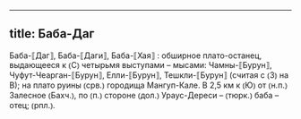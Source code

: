 
---
title: Баба-Даг
---
Баба-⟦Даг⟧, Баба-⟦Даги⟧, Баба-⟦Хая⟧
: обширное плато-останец, выдающееся к ⦅С⦆ четырьмя выступами – мысами: Чамны-⟦Бурун⟧, Чуфут-Чеарган-⟦Бурун⟧, Елли-⟦Бурун⟧, Тешкли-⟦Бурун⟧ (считая с ⦅З⦆ на В); на плато руины ⦅срв.⦆ городища Мангуп-Кале. В 2,5 км к ⦅Ю⦆ от ⦅н.п.⦆ Залесное ⦅Бахч.⦆, по ⦅п.⦆ стороне ⦅дол.⦆ Ураус-Дереси – ⦅тюрк.⦆ баба – отец; ⦅рпл.⦆.
